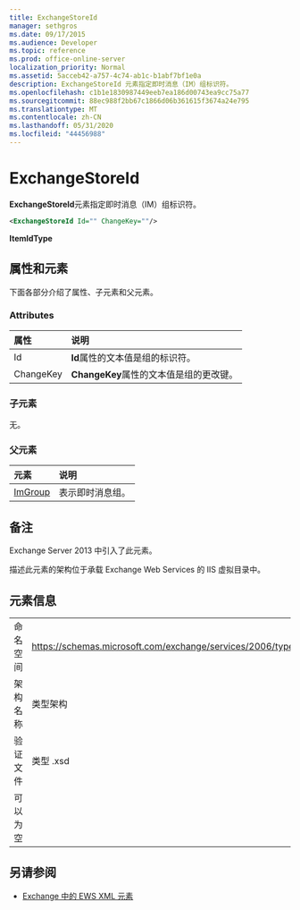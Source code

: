 ```yaml
---
title: ExchangeStoreId
manager: sethgros
ms.date: 09/17/2015
ms.audience: Developer
ms.topic: reference
ms.prod: office-online-server
localization_priority: Normal
ms.assetid: 5acceb42-a757-4c74-ab1c-b1abf7bf1e0a
description: ExchangeStoreId 元素指定即时消息（IM）组标识符。
ms.openlocfilehash: c1b1e1830987449eeb7ea186d00743ea9cc75a77
ms.sourcegitcommit: 88ec988f2bb67c1866d06b361615f3674a24e795
ms.translationtype: MT
ms.contentlocale: zh-CN
ms.lasthandoff: 05/31/2020
ms.locfileid: "44456988"
---
```

# <a name="exchangestoreid"></a>ExchangeStoreId

**ExchangeStoreId**元素指定即时消息（IM）组标识符。 
  
```XML
<ExchangeStoreId Id="" ChangeKey=""/>
```

 **ItemIdType**
## <a name="attributes-and-elements"></a>属性和元素

下面各部分介绍了属性、子元素和父元素。
  
### <a name="attributes"></a>Attributes

|**属性**|**说明**|
|:-----|:-----|
|Id  <br/> |**Id**属性的文本值是组的标识符。  <br/> |
|ChangeKey  <br/> |**ChangeKey**属性的文本值是组的更改键。  <br/> |
   
### <a name="child-elements"></a>子元素

无。
  
### <a name="parent-elements"></a>父元素

|**元素**|**说明**|
|:-----|:-----|
|[ImGroup](imgroup.md) <br/> |表示即时消息组。  <br/> |
   
## <a name="remarks"></a>备注

Exchange Server 2013 中引入了此元素。
  
描述此元素的架构位于承载 Exchange Web Services 的 IIS 虚拟目录中。
  
## <a name="element-information"></a>元素信息

|||
|:-----|:-----|
|命名空间  <br/> |https://schemas.microsoft.com/exchange/services/2006/types  <br/> |
|架构名称  <br/> |类型架构  <br/> |
|验证文件  <br/> |类型 .xsd  <br/> |
|可以为空  <br/> ||
   
## <a name="see-also"></a>另请参阅



- [Exchange 中的 EWS XML 元素](ews-xml-elements-in-exchange.md)

